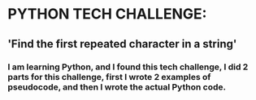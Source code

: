 # PYTHON TECH CHALLENGE:

## 'Find the first repeated character in a string'

### I am learning Python, and I found this tech challenge, I did 2 parts for this challenge, first I wrote 2 examples of pseudocode, and then I wrote the actual Python code.
